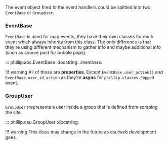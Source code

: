 The event object fired to the event handlers could be splitted into two, `EventBase` or `GroupUser`.

### EventBase

`EventBase` is used for map events, they have their own classes for each event which always inherits from this class.
The only diffrrence is that they're using different mechanism to gather info and maybe additional info (such as source post for bubble pops).

::: phillip.abc.EventBase
    :docstring:
    :members:

!!! warning
    All of those are **properties**. Except `EventBase.user_action()` and `EventBase.user_id_action` 
    as they're **async** for `phillip.classes.Popped` event.

### GroupUser

`GroupUser` rrepresents a user inside a group that is defined from scraping the site.

::: phillip.osu.GroupUser
    :docstring:

!!! warning
    This class may change in the future as osu!web development goes.
